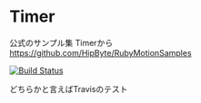 Timer
=====================

公式のサンプル集 Timerから
https://github.com/HipByte/RubyMotionSamples

[![Build Status](https://travis-ci.org/shigemk2/Timer.png)](https://travis-ci.org/shigemk2/Timer)

どちらかと言えばTravisのテスト

